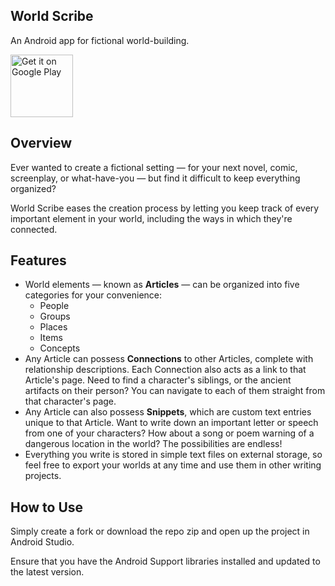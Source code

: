 ## World Scribe
An Android app for fictional world-building.

<a href='https://play.google.com/store/apps/details?id=com.averi.worldscribe&hl=en&pcampaignid=MKT-Other-global-all-co-prtnr-py-PartBadge-Mar2515-1'><img alt='Get it on Google Play' src='https://play.google.com/intl/en_us/badges/images/generic/en_badge_web_generic.png' height='100px'/></a>

## Overview
Ever wanted to create a fictional setting — for your next novel, comic, screenplay, or what-have-you — but find it difficult to keep everything organized?

World Scribe eases the creation process by letting you keep track of every important element in your world, including the ways in which they're connected.
## Features
* World elements — known as **Articles** — can be organized into five categories for your convenience:
    * People
    * Groups
    * Places
    * Items
    * Concepts
* Any Article can possess **Connections** to other Articles, complete with relationship descriptions. Each Connection also acts as a link to that Article's page. Need to find a character's siblings, or the ancient artifacts on their person? You can navigate to each of them straight from that character's page. 
* Any Article can also possess **Snippets**, which are custom text entries unique to that Article. Want to write down an important letter or speech from one of your characters? How about a song or poem warning of a dangerous location in the world? The possibilities are endless!
* Everything you write is stored in simple text files on external storage, so feel free to export your worlds at any time and use them in other writing projects.

## How to Use
Simply create a fork or download the repo zip and open up the project in Android Studio.

Ensure that you have the Android Support libraries installed and updated to the latest version.
